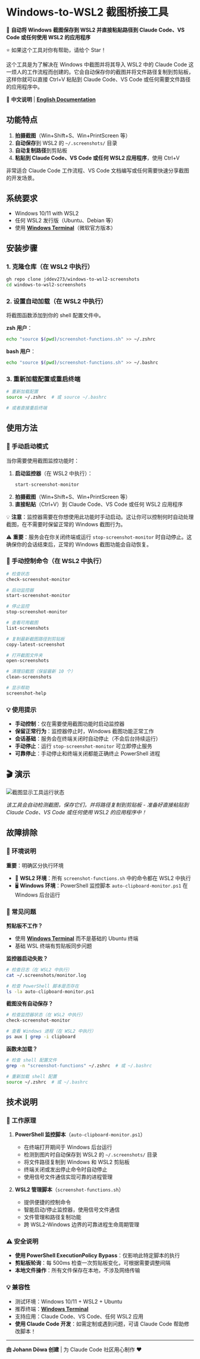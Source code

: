 # Windows-to-WSL2 截图桥接工具

🚀 **自动将 Windows 截图保存到 WSL2 并直接粘贴路径到 Claude Code、VS Code 或任何使用 WSL2 的应用程序**

⭐ 如果这个工具对你有帮助，请给个 Star！

这个工具是为了解决在 Windows 中截图并将其导入 WSL2 中的 Claude Code 这一烦人的工作流程而创建的。它会自动保存你的截图并将文件路径复制到剪贴板，这样你就可以直接 Ctrl+V 粘贴到 Claude Code、VS Code 或任何需要文件路径的应用程序中。

📖 **中文说明** | **[English Documentation](README.md)**

## 功能特点

1. **拍摄截图**（Win+Shift+S、Win+PrintScreen 等）
2. **自动保存**到 WSL2 的 `~/.screenshots/` 目录
3. **自动复制路径**到剪贴板
4. **粘贴到 Claude Code、VS Code 或任何 WSL2 应用程序**，使用 Ctrl+V

非常适合 Claude Code 工作流程、VS Code 文档编写或任何需要快速分享截图的开发场景。

## 系统要求

- Windows 10/11 with WSL2
- 任何 WSL2 发行版（Ubuntu、Debian 等）
- 使用 **[Windows Terminal](https://apps.microsoft.com/detail/9n0dx20hk701)**（微软官方版本）

## 安装步骤

### 1. 克隆仓库（在 WSL2 中执行）

```bash
gh repo clone jddev273/windows-to-wsl2-screenshots
cd windows-to-wsl2-screenshots
```

### 2. 设置自动加载（在 WSL2 中执行）

将截图函数添加到你的 shell 配置文件中。

**zsh 用户**：
```bash
echo "source $(pwd)/screenshot-functions.sh" >> ~/.zshrc
```

**bash 用户**：
```bash
echo "source $(pwd)/screenshot-functions.sh" >> ~/.bashrc
```

### 3. 重新加载配置或重启终端

```bash
# 重新加载配置
source ~/.zshrc  # 或 source ~/.bashrc

# 或者直接重启终端
```

## 使用方法

### 🚀 手动启动模式

当你需要使用截图监控功能时：

1. **启动监控器**（在 WSL2 中执行）：
   ```bash
   start-screenshot-monitor
   ```
2. **拍摄截图**（Win+Shift+S、Win+PrintScreen 等）
3. **直接粘贴**（Ctrl+V）到 Claude Code、VS Code 或任何 WSL2 应用程序

💡 **注意**：监控器需要在你想使用此功能时手动启动。这让你可以控制何时自动处理截图，在不需要时保留正常的 Windows 截图行为。

⚠️ **重要**：服务会在你关闭终端或运行 `stop-screenshot-monitor` 时自动停止。这确保你的会话结束后，正常的 Windows 截图功能会自动恢复。

### 🔧 手动控制命令（在 WSL2 中执行）

```bash
# 检查状态
check-screenshot-monitor

# 启动监控器
start-screenshot-monitor

# 停止监控
stop-screenshot-monitor

# 查看可用截图
list-screenshots

# 复制最新截图路径到剪贴板
copy-latest-screenshot

# 打开截图文件夹
open-screenshots

# 清理旧截图（保留最新 10 个）
clean-screenshots

# 显示帮助
screenshot-help
```

### 💡 使用提示

- **手动控制**：仅在需要使用截图功能时启动监控器
- **保留正常行为**：监控器停止时，Windows 截图功能正常工作
- **会话基础**：服务会在终端关闭时自动停止（不会后台持续运行）
- **手动停止**：运行 `stop-screenshot-monitor` 可立即停止服务
- **可靠停止**：手动停止和终端关闭都能正确终止 PowerShell 进程

## 🎬 演示

![截图显示工具运行状态](demo-screenshot.png)

*该工具会自动检测截图，保存它们，并将路径复制到剪贴板 - 准备好直接粘贴到 Claude Code、VS Code 或任何使用 WSL2 的应用程序中！*

## 故障排除

### 🔧 环境说明

**重要**：明确区分执行环境
- 📁 **WSL2 环境**：所有 `screenshot-functions.sh` 中的命令都在 WSL2 中执行
- 🖥️ **Windows 环境**：PowerShell 监控脚本 `auto-clipboard-monitor.ps1` 在 Windows 后台运行

### 🚨 常见问题

**剪贴板不工作？**
- 使用 **[Windows Terminal](https://apps.microsoft.com/detail/9n0dx20hk701)** 而不是基础的 Ubuntu 终端
- 基础 WSL 终端有剪贴板同步问题

**监控器启动失败？**
```bash
# 检查日志（在 WSL2 中执行）
cat ~/.screenshots/monitor.log

# 检查 PowerShell 脚本是否存在
ls -la auto-clipboard-monitor.ps1
```

**截图没有自动保存？**
```bash
# 检查监控器状态（在 WSL2 中执行）
check-screenshot-monitor

# 查看 Windows 进程（在 WSL2 中执行）
ps aux | grep -i clipboard
```

**函数未加载？**
```bash
# 检查 shell 配置文件
grep -n "screenshot-functions" ~/.zshrc  # 或 ~/.bashrc

# 重新加载 shell 配置
source ~/.zshrc  # 或 ~/.bashrc
```

## 技术说明

### 🔧 工作原理

1. **PowerShell 监控脚本**（`auto-clipboard-monitor.ps1`）
   - 在终端打开期间于 Windows 后台运行
   - 检测到图片时自动保存到 WSL2 的 `~/.screenshots/` 目录
   - 将文件路径复制到 Windows 和 WSL2 剪贴板
   - 终端关闭或发出停止命令时自动停止
   - 使用信号文件通信实现可靠的进程管理

2. **WSL2 管理脚本**（`screenshot-functions.sh`）
   - 提供便捷的控制命令
   - 智能启动/停止监控器，使用信号文件通信
   - 文件管理和路径复制功能
   - 跨 WSL2-Windows 边界的可靠进程生命周期管理

### ⚠️ 安全说明

- **使用 PowerShell ExecutionPolicy Bypass**：仅影响此特定脚本的执行
- **剪贴板轮询**：每 500ms 检查一次剪贴板变化，可根据需要调整间隔
- **本地文件操作**：所有文件保存在本地，不涉及网络传输

### 💡 兼容性

- 测试环境：Windows 10/11 + WSL2 + Ubuntu
- 推荐终端：**[Windows Terminal](https://apps.microsoft.com/detail/9n0dx20hk701)**
- 支持应用：Claude Code、VS Code、任何 WSL2 应用
- **使用 Claude Code 开发**：如需定制或遇到问题，可请 Claude Code 帮助修改脚本！

---

**由 Johann Döwa 创建** | 为 Claude Code 社区用心制作 ❤️